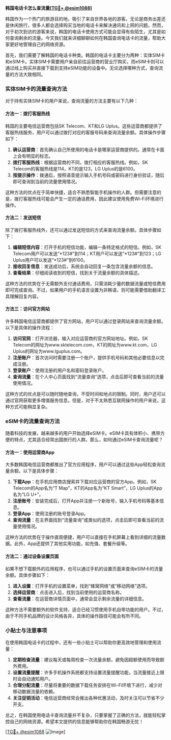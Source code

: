 **韩国电话卡怎么查流量[[TG💪+ @esim1088](https://t.me/s/esim1088)]**

韩国作为一个热门的旅游目的地，吸引了来自世界各地的游客。无论是商务出差还是休闲旅行，很多人都会选择购买当地的电话卡来解决通讯和上网的问题。然而，对于初次到访的游客来说，韩国的电话卡使用方式可能会显得有些陌生，尤其是如何查询剩余的流量。今天我们就来详细聊聊如何在韩国查询电话卡的流量，帮助大家更好地管理自己的网络资源。

首先，我们需要了解韩国的电话卡种类。韩国的电话卡主要分为两种：实体SIM卡和eSIM卡。实体SIM卡需要用户亲自前往运营商的营业厅购买，而eSIM卡则可以通过线上购买并直接下载到支持eSIM功能的设备中。无论选择哪种方式，查询流量的方法大致相同。

### 实体SIM卡的流量查询方法

对于持有实体SIM卡的用户来说，查询流量的方法主要有以下几种：

#### 方法一：拨打客服热线
韩国的主要电信运营商包括SK Telecom、KT和LG Uplus。这些运营商都提供了客服热线服务，用户可以通过拨打对应的客服号码来查询流量余额。具体操作步骤如下：

1. **确认运营商**：首先确认自己所使用的电话卡是哪家运营商提供的。通常在卡面上会有明显的标志。
2. **拨打客服热线**：根据运营商的不同，拨打相应的客服热线。例如，SK Telecom的客服热线是114，KT的是123，LG Uplus的是6100。
3. **按提示操作**：拨通后，按照语音提示输入手机号码或密码进行身份验证，随后即可查询到当前的流量使用情况。

这种方法的优点在于简单快捷，适合不熟悉智能手机操作的人群。但需要注意的是，拨打客服热线可能会产生一定的通话费用，因此建议使用免费Wi-Fi环境进行操作。

#### 方法二：发送短信
除了拨打客服热线外，还可以通过发送短信的方式来查询流量余额。具体步骤如下：

1. **编辑短信内容**：打开手机的短信功能，编辑一条特定格式的短信。例如，SK Telecom用户可以发送“*123#”到114；KT用户可以发送“*123#”到123；LG Uplus用户可以发送“*123#”到6100。
2. **接收回复信息**：发送成功后，系统会自动回复一条包含流量余额的信息。
3. **查看结果**：仔细阅读收到的短信，找到关于流量余额的具体描述。

这种方法的优势在于无需额外支付通话费用，只需消耗少量的数据流量或短信费用即可完成查询。不过，如果用户的手机语言设置为非韩语，则可能需要借助翻译工具理解回复内容。

#### 方法三：访问官方网站
许多韩国电信运营商都提供了官方网站，用户可以通过登录网站来查询流量余额。以下是具体的操作流程：

1. **访问官网**：打开浏览器，输入对应运营商的官方网站地址。例如，SK Telecom的网址为www.sktelecom.com，KT的网址为www.kt.com，LG Uplus的网址为www.lguplus.com。
2. **注册账户**：首次访问时需要注册一个账户，提供手机号码和其他必要信息以完成注册。
3. **登录账户**：使用注册的用户名和密码登录账户。
4. **查询流量**：在个人中心页面找到“流量查询”选项，点击后即可查看当前的流量使用情况。

这种方式的优点是可以随时随地查询，不受时间和地点的限制。同时，用户还可以通过官网获取更多增值服务信息。但是，对于不太熟悉互联网操作的用户来说，这种方式可能稍显复杂。

### eSIM卡的流量查询方法

随着科技的发展，越来越多的用户开始选择eSIM卡。eSIM卡具有体积小、携带方便的特点，尤其适合经常出国旅行的人群。那么，如何通过eSIM卡查询流量呢？

#### 方法一：使用运营商App
大多数韩国电信运营商都推出了官方应用程序，用户可以通过这些App轻松查询流量余额。以下是具体步骤：

1. **下载App**：在手机应用商店搜索并下载对应运营商的官方App。例如，SK Telecom的App名为“T Map”，KT的App名为“KT Smart”，LG Uplus的App名为“LG U+”。
2. **注册账号**：安装完成后，打开App并注册一个新账号，输入手机号码等基本信息。
3. **登录App**：使用注册的账号登录App。
4. **查询流量**：在主界面找到“流量查询”或类似的选项，点击后即可查看当前的流量使用情况。

这种方法的优势在于操作直观便捷，用户可以直接在手机屏幕上看到详细的流量数据。此外，App还提供了其他实用功能，如充值、套餐升级等。

#### 方法二：通过设备设置页面
如果不想下载额外的应用程序，也可以通过手机的设置页面来查询eSIM卡的流量余额。具体步骤如下：

1. **进入设置**：打开手机的设置菜单，找到“蜂窝网络”或“移动网络”选项。
2. **选择运营商**：点击进入后，找到当前使用的运营商名称。
3. **查看流量**：在运营商详情页面中，通常会显示剩余流量的详细信息。

这种方法不需要额外的软件支持，适合已经习惯使用手机自带功能的用户。不过，由于不同手机品牌的设计风格各异，具体的操作路径可能会有所不同。

### 小贴士与注意事项

在使用韩国电话卡的过程中，还有一些小贴士可以帮助你更高效地管理和使用流量：

1. **定期检查流量**：建议每天或每周检查一次流量余额，避免因超额使用而导致额外费用。
2. **设置流量提醒**：许多手机操作系统都支持设置流量提醒功能，当流量接近上限时会自动通知用户。
3. **合理分配流量**：尽量将重要的数据下载任务安排在Wi-Fi环境下进行，减少对移动数据流量的依赖。
4. **关注促销活动**：电信运营商经常会推出各种优惠活动，及时关注可以节省不少开支。

总之，在韩国使用电话卡查询流量并不复杂，只要掌握了正确的方法，就能轻松掌控自己的网络资源。希望本文提供的信息能够帮助你在韩国畅游无忧！

[[TG💪+ @esim1088](https://t.me/s/esim1088) ![Image](https://i.postimg.cc/4NQfJmqS/Snipaste-2025-05-13-00-14-12.png)]